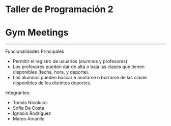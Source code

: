 # Taller de Programación 2
# Gym Meetings
--- 
Funcionalidades Principales
- Permitir el registro de usuarios (alumnos y profesores)
- Los profesores pueden dar de alta o baja las clases que tienen disponibles (fecha, hora, y deporte).
- Los alumnos pueden buscar e anotarse o borrarse de las clases disponibles de los distintos deportes. 

Integrantes:
- Tomás Nicolucci
- Sofía Da Costa
- Ignacio Rodríguez
- Mateo Amarillo
